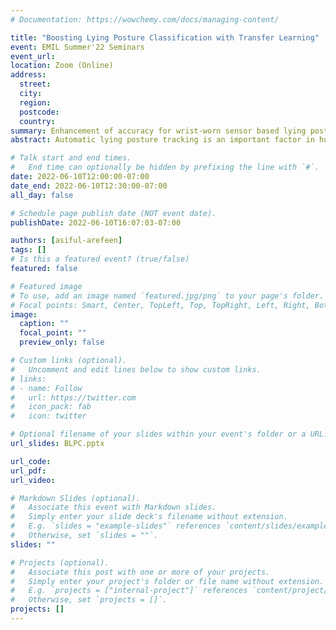 ```yaml
---
# Documentation: https://wowchemy.com/docs/managing-content/

title: "Boosting Lying Posture Classification with Transfer Learning"
event: EMIL Summer'22 Seminars
event_url:
location: Zoom (Online)
address:
  street:
  city:
  region:
  postcode:
  country:
summary: Enhancement of accuracy for wrist-worn sensor based lying posture classification via transfer learning 
abstract: Automatic lying posture tracking is an important factor in human health monitoring. The increasing popularity of the wrist-based trackers provides the means for unobtrusive, affordable, and long-term monitoring with minimized privacy concerns for the end-users and promising results in detecting the type of physical activity, step counting, and sleep quality assessment. However, there is limited research on development of accurate and efficient lying posture tracking models using wrist-based sensor. Our experiments demonstrate a major drop in the accuracy of the lying posture tracking using wrist-based accelerometer sensor due to the unpredictable noise from arbitrary wrist movements and rotations while sleeping. In this paper, we develop a deep transfer learning method that improves performance of lying posture tracking using noisy data from wrist sensor by transferring the knowledge from an initial setting which contains both clean and noisy data. The proposed solution develops an optimal mapping model from the noisy data to the clean data in the initial setting using LSTM sequence regression, and reconstruct clean synthesized data in another setting where no noisy sensor data is available. This increases the lying posture tracking F1-Score by $24.9\%$ for `left-wrist' and by $18.1\%$ for `right-wrist' sensors comparing to the case without mapping.

# Talk start and end times.
#   End time can optionally be hidden by prefixing the line with `#`.
date: 2022-06-10T12:00:00-07:00
date_end: 2022-06-10T12:30:00-07:00
all_day: false

# Schedule page publish date (NOT event date).
publishDate: 2022-06-10T16:07:03-07:00

authors: [asiful-arefeen]
tags: []
# Is this a featured event? (true/false)
featured: false

# Featured image
# To use, add an image named `featured.jpg/png` to your page's folder. 
# Focal points: Smart, Center, TopLeft, Top, TopRight, Left, Right, BottomLeft, Bottom, BottomRight.
image:
  caption: ""
  focal_point: ""
  preview_only: false

# Custom links (optional).
#   Uncomment and edit lines below to show custom links.
# links:
# - name: Follow
#   url: https://twitter.com
#   icon_pack: fab
#   icon: twitter

# Optional filename of your slides within your event's folder or a URL.
url_slides: BLPC.pptx

url_code:
url_pdf: 
url_video:

# Markdown Slides (optional).
#   Associate this event with Markdown slides.
#   Simply enter your slide deck's filename without extension.
#   E.g. `slides = "example-slides"` references `content/slides/example-slides.md`.
#   Otherwise, set `slides = ""`.
slides: ""

# Projects (optional).
#   Associate this post with one or more of your projects.
#   Simply enter your project's folder or file name without extension.
#   E.g. `projects = ["internal-project"]` references `content/project/deep-learning/index.md`.
#   Otherwise, set `projects = []`.
projects: []
---
```

